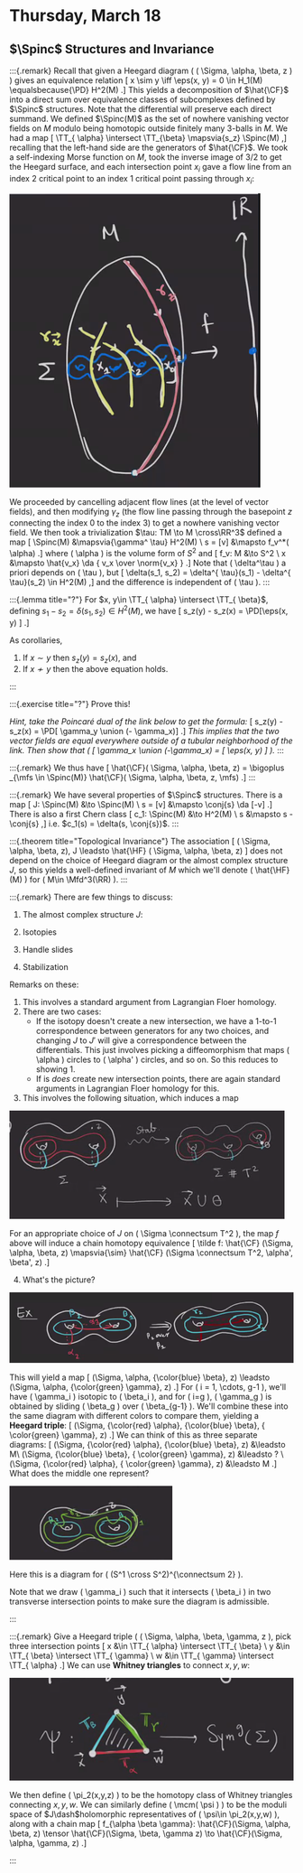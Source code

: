 # Thursday, March 18

## $\Spinc$ Structures and Invariance

:::{.remark}
Recall that given a Heegard diagram \( ( \Sigma, \alpha, \beta, z ) \) gives an equivalence relation
\[
x \sim y \iff \eps(x, y) = 0 \in H_1(M) \equalsbecause{\PD} H^2(M)
.\]
This yields a decomposition of $\hat{\CF}$ into a direct sum over equivalence classes of subcomplexes defined by $\Spinc$ structures.
Note that the differential will preserve each direct summand.
We defined $\Spinc(M)$ as the set of nowhere vanishing vector fields on $M$ modulo being homotopic outside finitely many 3-balls in $M$.
We had a map 
\[
\TT_{ \alpha} \intersect \TT_{\beta} \mapsvia{s_z} \Spinc(M)
,\]
recalling that the left-hand side are the generators of $\hat{\CF}$.
We took a self-indexing Morse function on $M$, took the inverse image of $3/2$ to get the Heegard surface, and each intersection point $x_i$ gave a flow line from an index 2 critical point to an index 1 critical point passing through $x_i$:

![Trajectories of negative gradient flow](figures/image_2021-03-18-11-19-00.png)

We proceeded by cancelling adjacent flow lines (at the level of vector fields), and then modifying $\gamma_z$ (the flow line passing through the basepoint $z$ connecting the index 0 to the index 3) to get a nowhere vanishing vector field.
We then took a trivialization $\tau: TM \to M \cross\RR^3$ defined a map
\[
\Spinc(M) &\mapsvia{\gamma^ \tau} H^2(M) \\
s = [v] &\mapsto f_v^*( \alpha)
.\]
where \( \alpha \) is the volume form of $S^2$ and 
\[
f_v: M &\to S^2 \\
x &\mapsto \hat{v_x} \da { v_x \over \norm{v_x} }
.\]
Note that \( \delta^\tau \) a priori depends on \( \tau \), but 
\[
\delta(s_1, s_2) = \delta^{ \tau}(s_1) - \delta^{ \tau}(s_2) \in H^2(M)
,\]
and the difference is independent of \( \tau \).
:::

:::{.lemma title="?"}
For $x, y\in \TT_{ \alpha} \intersect \TT_{ \beta}$, defining $s_1 - s_2 = \delta(s_1, s_2) \in H^2(M)$, we have
\[
s_z(y) - s_z(x) = \PD[\eps(x, y) ]
.\]

As corollaries,

1. If $x\sim y$ then $s_z(y) = s_z(x)$, and
2. If $x\not\sim y$ then the above equation holds.

:::

:::{.exercise title="?"}
Prove this!

*Hint, take the Poincaré dual of the link below to get the formula:*
\[
s_z(y) - s_z(x) = \PD[ \gamma_y \union (- \gamma_x)]
.\]
*This implies that the two vector fields are equal everywhere outside of a tubular neighborhood of the link.
Then show that \( [ \gamma_x \union (-\gamma_x) = [ \eps(x, y) ] \).*
:::

:::{.remark}
We thus have
\[
\hat{\CF}( \Sigma, \alpha, \beta, z)
= \bigoplus _{\mfs \in \Spinc(M)} 
\hat{\CF}( \Sigma, \alpha, \beta, z, \mfs)
.\]
:::

:::{.remark}
We have several properties of $\Spinc$ structures.
There is a map
\[
J: \Spinc(M) &\to \Spinc(M) \\
s = [v] &\mapsto \conj{s} \da [-v]
.\]
There is also a first Chern class
\[
c_1: \Spinc(M) &\to H^2(M) \\
s &\mapsto s - \conj{s}
,\]
i.e. $c_1(s) = \delta(s, \conj{s})$.
:::

:::{.theorem title="Topological Invariance"}
The association
\[
( \Sigma, \alpha, \beta, z), J \leadsto 
\hat{\HF}
( \Sigma, \alpha, \beta, z)
\]
does not depend on the choice of Heegard diagram or the almost complex structure $J$, so this yields a well-defined invariant of $M$ which we'll denote \( \hat{\HF}(M) \) for \( M\in \Mfd^3(\RR) \).
:::


:::{.remark}
There are few things to discuss:

1. The almost complex structure $J$:

2. Isotopies

3. Handle slides

4. Stabilization

Remarks on these:

1. This involves a standard argument from Lagrangian Floer homology.
2. There are two cases:
    - If the isotopy doesn't create a new intersection, we have a 1-to-1 correspondence between generators for any two choices, and changing $J$ to $J'$ will give a correspondence between the differentials.
    This just involves picking a diffeomorphism that maps \( \alpha \) circles to \( \alpha' \) circles, and so on.
    So this reduces to showing 1.
    - If is *does* create new intersection points, there are again standard arguments in Lagrangian Floer homology for this.
3. This involves the following situation, which induces a map

  ![image_2021-03-18-11-51-38](figures/image_2021-03-18-11-51-38.png)
  
  For an appropriate choice of $J$ on \( \Sigma \connectsum T^2 \), the map $f$ above will induce a chain homotopy equivalence
\[
\tilde f: 
\hat{\CF}
(\Sigma, \alpha, \beta, z)
\mapsvia{\sim} 
\hat{\CF}
(\Sigma \connectsum T^2, \alpha', \beta', z)
.\]

4. What's the picture? 

![image_2021-03-18-11-56-59](figures/image_2021-03-18-11-56-59.png)

  This will yield a map
  \[
  (\Sigma, \alpha, {\color{blue} \beta}, z)
  \leadsto
  (\Sigma, \alpha, {\color{green} \gamma}, z)
  .\]
  For \( i = 1, \cdots, g-1 \), we'll have \( \gamma_i \) isotopic to \( \beta_i \), and for \( i=g \), \( \gamma_g \) is obtained by sliding \( \beta_g \) over \( \beta_{g-1} \).
  We'll combine these into the same diagram with different colors to compare them, yielding a **Heegard triple**:
  \[
  (\Sigma, {\color{red} \alpha}, {\color{blue} \beta}, { \color{green} \gamma}, z)
  .\]
  We can think of this as three separate diagrams:
  \[
  (\Sigma, {\color{red} \alpha}, {\color{blue} \beta}, z)
  &\leadsto M\\
  (\Sigma, {\color{blue} \beta}, { \color{green} \gamma}, z)
  &\leadsto ? \\
  (\Sigma, {\color{red} \alpha}, { \color{green} \gamma}, z)
  &\leadsto M
  .\]
  What does the middle one represent?

  ![Heegard diagram](figures/image_2021-03-18-12-02-39.png)

  Here this is a diagram for \( (S^1 \cross S^2)^{\connectsum 2} \).

  Note that we draw \( \gamma_i \) such that it intersects \( \beta_i \) in two transverse intersection points to make sure the diagram is admissible.

:::


:::{.remark}
Give a Heegard triple
\( ( \Sigma, \alpha, \beta, \gamma, z \), pick three intersection points
\[
x &\in \TT_{ \alpha} \intersect \TT_{ \beta} \\
y &\in \TT_{ \beta} \intersect \TT_{ \gamma} \\
w &\in \TT_{ \gamma} \intersect \TT_{ \alpha} 
.\]
We can use **Whitney triangles** to connect $x,y,w$:

![image_2021-03-18-12-23-07](figures/image_2021-03-18-12-23-07.png)

We then define \( \pi_2(x,y,z) \) to be the homotopy class of Whitney triangles connecting $x,y,w$.
We can similarly define \( \mcm( \psi )  \) to be the moduli space of $J\dash$holomorphic representatives of \( \psi\in \pi_2(x,y,w) \), along with a chain map
\[
f_{\alpha \beta \gamma}: 
\hat{\CF}(\Sigma, \alpha, \beta, z)
\tensor
\hat{\CF}(\Sigma, \beta, \gamma z)
\to
\hat{\CF}(\Sigma, \alpha, \gamma, z)
.\]


:::









